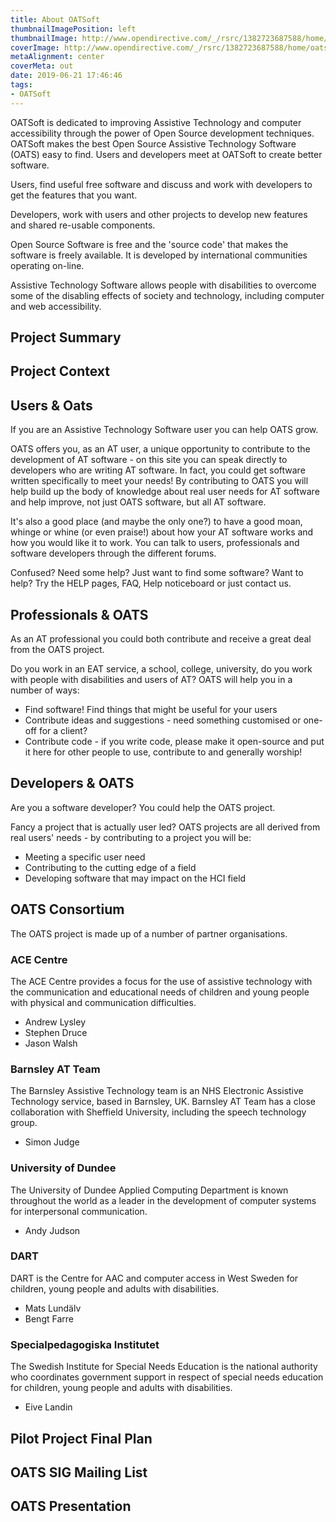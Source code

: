 ```yaml
---
title: About OATSoft
thumbnailImagePosition: left
thumbnailImage: http://www.opendirective.com/_/rsrc/1382723687588/home/oatsODWeb.png
coverImage: http://www.opendirective.com/_/rsrc/1382723687588/home/oatsODWeb.png
metaAlignment: center
coverMeta: out
date: 2019-06-21 17:46:46
tags: 
- OATSoft
---
```


OATSoft is dedicated to improving Assistive Technology and computer accessibility through the power of Open Source development techniques. OATSoft makes the best Open Source Assistive Technology Software (OATS) easy to find.  Users and developers meet at OATSoft to create better software. 
<!-- more -->
Users, find useful free software and discuss and work with developers to get the features that you want.

Developers, work with users and other projects to develop new features and shared re-usable components.

Open Source Software is free and the 'source code' that makes the software is freely available. It is developed by international communities operating on-line.

Assistive Technology Software allows people with disabilities to overcome some of the disabling effects of society and technology, including computer and web accessibility.

<!-- toc -->

## Project Summary
## Project Context
## Users & Oats

If you are an Assistive Technology Software user you can help OATS grow.

OATS offers you, as an AT user, a unique opportunity to contribute to the development of AT software - on this site you can speak directly to developers who are writing AT software. In fact, you could get software written specifically to meet your needs!
By contributing to OATS you will help build up the body of knowledge about real user needs for AT software and help improve, not just OATS software, but all AT software.

It's also a good place (and maybe the only one?) to have a good moan, whinge or whine (or even praise!) about how your AT software works and how you would like it to work. You can talk to users, professionals and software developers through the different forums.

Confused? Need some help? Just want to find some software? Want to help? Try the HELP pages, FAQ, Help noticeboard or just contact us.

## Professionals & OATS

As an AT professional you could both contribute and receive a great deal from the OATS project.

Do you work in an EAT service, a school, college, university, do you work with people with disabilities and users of AT? OATS will help you in a number of ways:

* Find software! Find things that might be useful for your users
* Contribute ideas and suggestions - need something customised or one-off for a client?
* Contribute code - if you write code, please make it open-source and put it here for other people to use, contribute to and generally worship!

## Developers & OATS

Are you a software developer? You could help the OATS project.

Fancy a project that is actually user led? OATS projects are all derived from real users' needs - by contributing to a project you will be: 

* Meeting a specific user need
* Contributing to the cutting edge of a field
* Developing software that may impact on the HCI field

## OATS Consortium

The OATS project is made up of a number of partner organisations.

### ACE Centre
The ACE Centre provides a focus for the use of assistive technology with the communication and educational needs of children and young people with physical and communication difficulties.

* Andrew Lysley
* Stephen Druce
* Jason Walsh

### Barnsley AT Team
The Barnsley Assistive Technology team is an NHS Electronic Assistive Technology service, based in Barnsley, UK. Barnsley AT Team has a close collaboration with Sheffield University, including the speech technology group.

* Simon Judge

### University of Dundee
The University of Dundee Applied Computing Department is known throughout the world as a leader in the development of computer systems for interpersonal communication.

* Andy Judson

### DART
DART is the Centre for AAC and computer access in West Sweden for children, young people and adults with disabilities.

* Mats Lundälv
* Bengt Farre

### Specialpedagogiska Institutet
The Swedish Institute for Special Needs Education is the national authority who coordinates government support in respect of special needs education for children, young people and adults with disabilities.

* Eive Landin

## Pilot Project Final Plan
## OATS SIG Mailing List
## OATS Presentation

